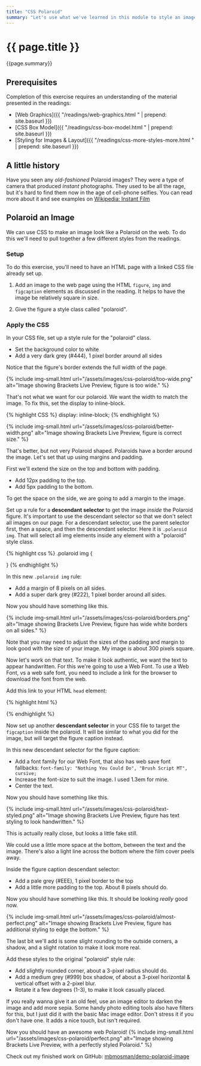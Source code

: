 ```yaml
---
title: "CSS Polaroid"
summary: "Let's use what we've learned in this module to style an image like a Polaroid."
---
```


# {{ page.title }}
{{page.summary}}

## Prerequisites
Completion of this exercise requires an understanding of the material presented in the readings:  

- [Web Graphics]({{ "/readings/web-graphics.html " | prepend: site.baseurl }})
- [CSS Box Model]({{ "/readings/css-box-model.html " | prepend: site.baseurl }})
- [Styling for Images & Layout]({{ "/readings/css-more-styles-more.html " | prepend: site.baseurl }})

## A little history
Have you seen any *old-fashioned* Polaroid images? They were a type of camera that produced *instant* photographs. They used to be all the rage, but it's hard to find them now in the age of cell-phone selfies.  You can read more about it and see examples on [Wikipedia: Instant Film](https://en.wikipedia.org/wiki/Instant_film)

## Polaroid an Image
We can use CSS to make an image look like a Polaroid on the web.  To do this we'll need to pull together a few different styles from the readings.

### Setup
To do this exercise, you'll need to have an HTML page with a linked CSS file already set up.

1. Add an image to the web page using the HTML `figure`, `img` and `figcaption` elements as discussed in the reading. It helps to have the image be relatively square in size.

2. Give the figure a style class called "polaroid".

### Apply the CSS
In your CSS file, set up a style rule for the "polaroid" class.  

- Set the background color to white
- Add a very dark grey (#444), 1 pixel border around all sides

Notice that the figure's border extends the full width of the page.  

{% include img-small.html url="/assets/images/css-polaroid/too-wide.png"
    alt="Image showing Brackets Live Preview, figure is too wide."
%}

That's not what we want for our polaroid.  We want the width to match the image.  To fix this, set the display to inline-block.

{% highlight CSS %}
display: inline-block;
{% endhighlight %}

{% include img-small.html url="/assets/images/css-polaroid/better-width.png"
    alt="Image showing Brackets Live Preview, figure is correct size."
%}

That's better, but not very Polaroid shaped.  Polaroids have a border around the image.  Let's set that up using margins and padding.

First we'll extend the size on the top and bottom with padding.

- Add 12px padding to the top.
- Add 5px padding to the bottom.

To get the space on the side, we are going to add a margin to the image.

Set up a rule for a __descendant selector__ to get the image *inside* the Polaroid figure.  It's important to use the descendant selector so that we don't select all images on our page. For a descendant selector, use the parent selector first, then a space, and then the descendant selector.  Here it is `.polaroid img`.  That will select all img elements inside any element with a "polaroid" style class.

{% highlight css %}
.polaroid img {

}
{% endhighlight %}

In this new `.polaroid img` rule:

- Add a margin of 8 pixels on all sides.
- Add a super dark grey (#222), 1 pixel border around all sides.

Now you should have something like this.  

{% include img-small.html url="/assets/images/css-polaroid/borders.png"
    alt="Image showing Brackets Live Preview, figure has wide white borders on all sides."
%}

Note that you may need to adjust the sizes of the padding and margin to look good with the size of your image.  My image is about 300 pixels square.


Now let's work on that text.  To make it look authentic, we want the text to appear handwritten.  For this we're going to use a Web Font. To use a Web Font, vs a web safe font, you need to include a link for the browser to download the font from the web.

Add this link to your HTML `head` element:

{% highlight html %}
<link rel="stylesheet" type="text/css" href="//fonts.googleapis.com/css?family=Nothing+You+Could+Do" />
{% endhighlight %}

Now set up another __descendant selector__ in your CSS file to target the `figcaption` inside the polaroid.  It will be similar to what you did for the image, but will target the figure caption instead.

In this new descendant selector for the figure caption:

- Add a font family for our Web Font, that also has web save font fallbacks: `font-family: "Nothing You Could Do", "Brush Script MT", cursive;`
- Increase the font-size to suit the image. I used 1.3em for mine.
- Center the text.

Now you should have something like this.  

{% include img-small.html url="/assets/images/css-polaroid/text-styled.png"
    alt="Image showing Brackets Live Preview, figure has text styling to look handwritten."
%}

This is actually really close, but looks a little fake still.  

We could use a little more space at the bottom, between the text and the image. There's also a light line across the bottom where the film cover peels away.

Inside the figure caption descendant selector:

- Add a pale grey (#EEE), 1 pixel border to the top
- Add a little more padding to the top. About 8 pixels should do.

Now you should have something like this. It should be looking *really* good now.

{% include img-small.html url="/assets/images/css-polaroid/almost-perfect.png"
    alt="Image showing Brackets Live Preview, figure has additional styling to edge the bottom."
%}

The last bit we'll add is some slight rounding to the outside corners, a shadow, and a slight rotation to make it look more real.

Add these styles to the original "polaroid" style rule:

- Add slightly rounded corner, about a 3-pixel radius should do.
- Add a medium grey (#999) box shadow, of about a 3-pixel horizontal & vertical offset with a 2-pixel blur.
- Rotate it a few degrees (1-3), to make it look casually placed.

If you really wanna give it an old feel, use an image editor to darken the image and add more sepia. Some handy photo editing tools also have filters for this, but I just did it with the basic Mac image editor. Don't stress it if you don't have one. It adds a nice touch, but isn't required.

Now you should have an awesome web Polaroid!
{% include img-small.html url="/assets/images/css-polaroid/perfect.png"
    alt="Image showing Brackets Live Preview, with a perfectly styled Polaroid."
%}

Check out my finished work on GitHub: [mbmosman/demo-polaroid-image](https://github.com/mbMosman/demo-polaroid-image)
